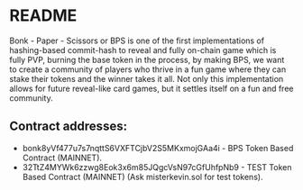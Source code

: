 # README

Bonk - Paper - Scissors or BPS is one of the first implementations of hashing-based commit-hash to reveal and fully on-chain game which is fully PVP, burning the base token in the process, by making BPS, we want to create a community of players who thrive in a fun game where they can stake their tokens and the winner takes it all.
Not only this implementation allows for future reveal-like card games, but it settles itself on a fun and free community.

## Contract addresses:
- bonk8yVf477u7s7nqttS6VXFTCjbV2S5MKxmojGAa4i - BPS Token Based Contract (MAINNET).
- 32TtZ4MYWk6zzwg8Eok3x6m85JQgcVsN97cGfUhfpNb9 - TEST Token Based Contract (MAINNET) (Ask misterkevin.sol for test tokens).